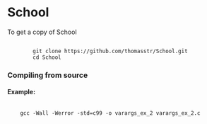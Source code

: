 <h1>School</h1>


To get a copy of School

<code>
		git clone https://github.com/thomasstr/School.git
		cd School
</code>


<h3>Compiling from source</h3>

<h4>Example:</h4>
<code>
	gcc -Wall -Werror -std=c99 -o varargs_ex_2 varargs_ex_2.c
</code>
